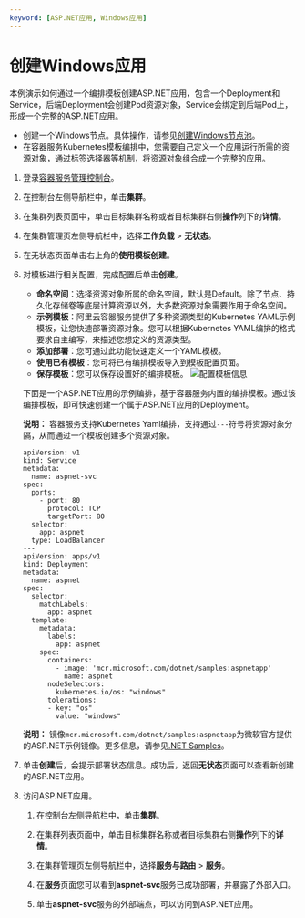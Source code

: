 ```yaml
---
keyword: [ASP.NET应用, Windows应用]
---
```


# 创建Windows应用

本例演示如何通过一个编排模板创建ASP.NET应用，包含一个Deployment和Service，后端Deployment会创建Pod资源对象，Service会绑定到后端Pod上，形成一个完整的ASP.NET应用。

-   创建一个Windows节点。具体操作，请参见[创建Windows节点池](/intl.zh-CN/Kubernetes集群用户指南/Windows容器/创建Windows节点池.md)。
-   在容器服务Kubernetes模板编排中，您需要自己定义一个应用运行所需的资源对象，通过标签选择器等机制，将资源对象组合成一个完整的应用。

1.  登录[容器服务管理控制台](https://cs.console.aliyun.com)。

2.  在控制台左侧导航栏中，单击**集群**。

3.  在集群列表页面中，单击目标集群名称或者目标集群右侧**操作**列下的**详情**。

4.  在集群管理页左侧导航栏中，选择**工作负载** \> **无状态**。

5.  在无状态页面单击右上角的**使用模板创建**。

6.  对模板进行相关配置，完成配置后单击**创建**。

    -   **命名空间**：选择资源对象所属的命名空间，默认是Default。除了节点、持久化存储卷等底层计算资源以外，大多数资源对象需要作用于命名空间。
    -   **示例模板**：阿里云容器服务提供了多种资源类型的Kubernetes YAML示例模板，让您快速部署资源对象。您可以根据Kubernetes YAML编排的格式要求自主编写，来描述您想定义的资源类型。
    -   **添加部署**：您可通过此功能快速定义一个YAML模板。
    -   **使用已有模板**：您可将已有编排模板导入到模板配置页面。
    -   **保存模板**：您可以保存设置好的编排模板。
    ![配置模板信息](https://static-aliyun-doc.oss-accelerate.aliyuncs.com/assets/img/zh-CN/1206659951/p41759.png)

    下面是一个ASP.NET应用的示例编排，基于容器服务内置的编排模板。通过该编排模板，即可快速创建一个属于ASP.NET应用的Deployment。

    **说明：** 容器服务支持Kubernetes Yaml编排，支持通过`---`符号将资源对象分隔，从而通过一个模板创建多个资源对象。

    ```
    apiVersion: v1
    kind: Service
    metadata:
      name: aspnet-svc
    spec:
      ports:
        - port: 80
          protocol: TCP
          targetPort: 80
      selector:
        app: aspnet
      type: LoadBalancer
    ---
    apiVersion: apps/v1
    kind: Deployment
    metadata:
      name: aspnet
    spec:
      selector:
        matchLabels:
          app: aspnet
      template:
        metadata:
          labels:
            app: aspnet
        spec:
          containers:
            - image: 'mcr.microsoft.com/dotnet/samples:aspnetapp'
              name: aspnet
          nodeSelectors:
            kubernetes.io/os: "windows"
          tolerations:
          - key: "os"
            value: "windows"
    ```

    **说明：** 镜像`mcr.microsoft.com/dotnet/samples:aspnetapp`为微软官方提供的ASP.NET示例镜像。更多信息，请参见[.NET Samples](https://hub.docker.com/_/microsoft-dotnet-samples)。

7.  单击**创建**后，会提示部署状态信息。成功后，返回**无状态**页面可以查看新创建的ASP.NET应用。

8.  访问ASP.NET应用。

    1.  在控制台左侧导航栏中，单击**集群**。

    2.  在集群列表页面中，单击目标集群名称或者目标集群右侧**操作**列下的**详情**。

    3.  在集群管理页左侧导航栏中，选择**服务与路由** \> **服务**。

    4.  在**服务**页面您可以看到**aspnet-svc**服务已成功部署，并暴露了外部入口。

    5.  单击**aspnet-svc**服务的外部端点，可以访问到ASP.NET应用。


